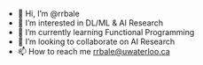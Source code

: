 - 👋 Hi, I’m @rrbale
- 👀 I’m interested in DL/ML & AI Research
- 🌱 I’m currently learning Functional Programming
- 💞️ I’m looking to collaborate on AI Research
- 📫 How to reach me rrbale@uwaterloo.ca

<!---
rrbale/rrbale is a ✨ special ✨ repository because its `README.md` (this file) appears on your GitHub profile.
You can click the Preview link to take a look at your changes.
--->
